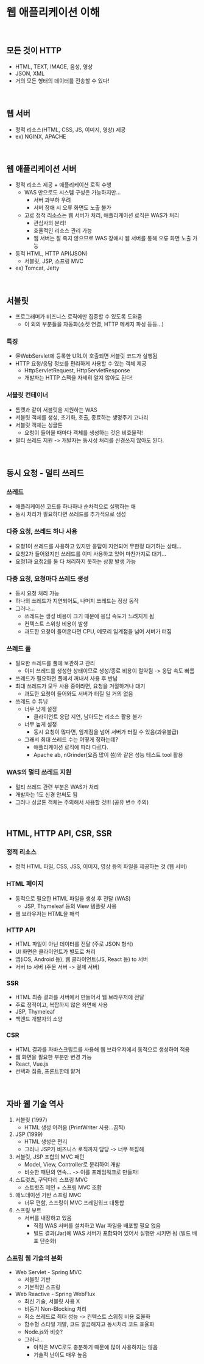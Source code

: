# 웹 애플리케이션 이해  
<br/>

## 모든 것이 HTTP
- HTML, TEXT, IMAGE, 음성, 영상
- JSON, XML
- 거의 모든 형태의 데이터를 전송할 수 있다!

<br/>

## 웹 서버
- 정적 리소스(HTML, CSS, JS, 이미지, 영상) 제공
- ex) NGINX, APACHE

<br/>

## 웹 애플리케이션 서버
- 정적 리소스 제공 + 애플리케이션 로직 수행
  - WAS 만으로도 시스템 구성은 가능하지만...
    - 서버 과부하 우려
    - 서버 장애 시 오류 화면도 노출 불가
  - 고로 정적 리소스는 웹 서버가 처리, 애플리케이션 로직은 WAS가 처리
    - 관심사의 분리!
    - 효율적인 리소스 관리 가능
    - 웹 서버는 잘 죽지 않으므로 WAS 장애시 웹 서버를 통해 오류 화면 노출 가능
- 동적 HTML, HTTP API(JSON)
  - 서블릿, JSP, 스프링 MVC
- ex) Tomcat, Jetty

<br/>

## 서블릿
- 프로그래머가 비즈니스 로직에만 집중할 수 있도록 도와줌
  - 이 외의 부분들을 자동화(소켓 연결, HTTP 메세지 파싱 등등...)

### 특징
- @WebServlet에 등록한 URL이 호출되면 서블릿 코드가 실행됨
- HTTP 요청/응답 정보를 편리하게 사용할 수 있는 객체 제공
  - HttpServletRequest, HttpServletResponse
  - 개발자는 HTTP 스팩을 자세히 알지 않아도 된다!

### 서블릿 컨테이너
- 톰캣과 같이 서블릿을 지원하는 WAS
- 서블릿 객체를 생성, 초기화, 호출, 종료하는 생명주기 고나리
- 서블릿 객체는 싱글톤
  - 요청이 들어올 때마다 객체를 생성하는 것은 비효율적!
- 멀티 쓰레드 지원 -> 개발자는 동시성 처리를 신경쓰지 않아도 된다.

<br/>

## 동시 요청 - 멀티 쓰레드

### 쓰레드
- 애플리케이션 코드를 하나하나 순차적으로 실행하는 애
- 동시 처리가 필요하다면 쓰레드를 추가적으로 생성

### 다중 요청, 쓰레드 하나 사용
- 요청1이 쓰레드를 사용하고 있지만 응답이 지연되어 무한정 대기하는 상태...
- 요청2가 들어왔지만 쓰레드를 이미 사용하고 있어 마찬가지로 대기...
- 요청1과 요청2를 둘 다 처리하지 못하는 상황 발생 가능

### 다중 요청, 요청마다 쓰레드 생성
- 동시 요청 처리 가능
- 하나의 쓰레드가 지연되어도, 나머지 쓰레드는 정상 동작
- 그러나...
  - 쓰레드는 생성 비용이 크기 때문에 응답 속도가 느려지게 됨
  - 컨텍스트 스위칭 비용이 발생
  - 과도한 요청이 들어온다면 CPU, 메모리 임계점을 넘어 서버가 터짐

### 쓰레드 풀
- 필요한 쓰레드를 풀에 보관하고 관리
  - 이미 쓰레드를 생성한 상태이므로 생성/종료 비용이 절약됨 -> 응답 속도 빠름
- 쓰레드가 필요하면 풀에서 꺼내서 사용 후 반납
- 최대 쓰레드가 모두 사용 중이라면, 요청을 거절하거나 대기
  - 과도한 요청이 들어와도 서버가 터질 일 거의 없음
- 쓰레드 수 튜닝
  - 너무 낮게 설정
    - 클라이언트 응답 지연, 남아도는 리소스 활용 불가
  - 너무 높게 설정
    - 동시 요청이 많다면, 임계점을 넘어 서버가 터질 수 있음(과유불급)
  - 그래서 최대 쓰레드 수는 어떻게 정하는데?
    - 애플리케이션 로직에 따라 다르다.
    - Apache ab, nGrinder(요즘 많이 씀)와 같은 성능 테스트 tool 활용

### WAS의 멀티 쓰레드 지원
- 멀티 쓰레드 관련 부분은 WAS가 처리
- 개발자는 1도 신경 안써도 됨
- 그러나 싱글톤 객체는 주의해서 사용할 것!!! (공유 변수 주의)

<br/>

## HTML, HTTP API, CSR, SSR

### 정적 리소스
- 정적 HTML 파일, CSS, JSS, 이미지, 영상 등의 파일을 제공하는 것 (웹 서버)

### HTML 페이지
- 동적으로 필요한 HTML 파일을 생성 후 전달 (WAS)
  - JSP, Thymeleaf 등의 View 템플릿 사용
- 웹 브라우저는 HTML을 해석

### HTTP API
- HTML 파일이 아닌 데이터를 전달 (주로 JSON 형식)
- UI 화면은 클라이언트가 별도로 처리
- 앱(iOS, Android 등), 웹 클라이언트(JS, React 등) to 서버
- 서버 to 서버 (주문 서버 -> 결제 서버)

### SSR
- HTML 최종 결과를 서버에서 만들어서 웹 브라우저에 전달
- 주로 정적이고, 복잡하지 않은 화면에 사용
- JSP, Thymeleaf
- 백엔드 개발자의 소양

### CSR
- HTML 결과를 자바스크립트를 사용해 웹 브라우저에서 동적으로 생성하여 적용
- 웹 화면을 필요한 부분만 변경 가능
- React, Vue.js
- 선택과 집중, 프론트한테 맡겨

<br/>

## 자바 웹 기술 역사
1. 서블릿 (1997)
   - HTML 생성 어려움 (PrintWriter 사용...끔찍)
2. JSP (1999)
   - HTML 생성은 편리
   - 그러나 JSP가 비즈니스 로직까지 담당 -> 너무 복잡해
3. 서블릿, JSP 조합의 MVC 패턴
   - Model, View, Controller로 분리하여 개발
   - 비슷한 패턴의 연속... -> 이를 프레임워크로 만들자!
4. 스트럿츠, 구닥다리 스프링 MVC
   - 스트럿츠 메인 + 스프링 MVC 조합
5. 애노테이션 기반 스프링 MVC
   - 너무 편함, 스프링이 MVC 프레임워크 대통합
6. 스프링 부트
   - 서버를 내장하고 있음
     - 직접 WAS 서버를 설치하고 War 파일을 배포할 필요 없음
     - 빌드 결과(Jar)에 WAS 서버가 포함되어 있어서 실행만 시키면 됨 (빌드 배포 단순화)

### 스프링 웹 기술의 분화
- Web Servlet - Spring MVC
  - 서블릿 기반
  - 기본적인 스프링
- Web Reactive - Spring WebFlux
  - 최신 기술, 서블릿 사용 X
  - 비동기 Non-Blocking 처리
  - 최소 쓰레드로 최대 성능 -> 컨텍스트 스위칭 비용 효율화
  - 함수형 스타일 개발, 코드 깔끔해지고 동시처리 코드 효율화
  - Node.js와 비슷?
  - 그러나...
    - 아직은 MVC로도 충분하기 때문에 많이 사용하지는 않음
    - 기술적 난이도 매우 높음

<br/>
<br/>
<br/>
<br/>
<br/>